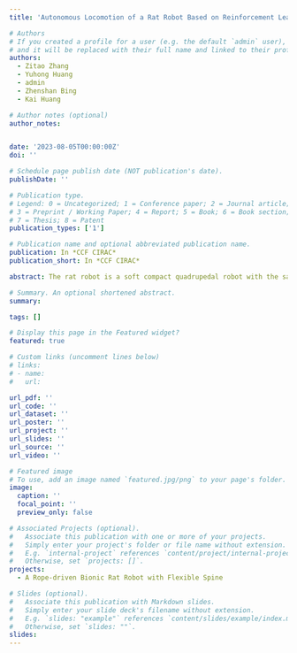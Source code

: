 ```yaml
---
title: 'Autonomous Locomotion of a Rat Robot Based on Reinforcement Learning'

# Authors
# If you created a profile for a user (e.g. the default `admin` user), write the username (folder name) here
# and it will be replaced with their full name and linked to their profile.
authors:
  - Zitao Zhang
  - Yuhong Huang
  - admin
  - Zhenshan Bing
  - Kai Huang

# Author notes (optional)
author_notes:


date: '2023-08-05T00:00:00Z'
doi: ''

# Schedule page publish date (NOT publication's date).
publishDate: ''

# Publication type.
# Legend: 0 = Uncategorized; 1 = Conference paper; 2 = Journal article;
# 3 = Preprint / Working Paper; 4 = Report; 5 = Book; 6 = Book section;
# 7 = Thesis; 8 = Patent
publication_types: ['1']

# Publication name and optional abbreviated publication name.
publication: In *CCF CIRAC*
publication_short: In *CCF CIRAC*

abstract: The rat robot is a soft compact quadrupedal robot with the same size as real rats. It is difficult for such robots to learn effective motions on complex terrain owing to their underactuated nature and limited sensors. This paper proposes a novel approach for the rat robot to learn adaptive motion on rugged terrain based on reinforcement learning. The training architecture is designed for the rat robot’s nonlinear control structure. We gather and analyze perception information based on changes in time slices to monitor environmental changes during robot walking. Our proposed framework demonstrates a significant reduction in training convergence time, from millions to hundreds of thousands, compared to commonly used reinforcement learning methods. We evaluate the efficacy of our approach on a varied set of simulated terrain scenarios, which include various obstacles and terrain undulations. Our results show that our approach effectively achieves efficient motions on complex terrains designed for small-sized robots.

# Summary. An optional shortened abstract.
summary: 

tags: []

# Display this page in the Featured widget?
featured: true

# Custom links (uncomment lines below)
# links:
# - name: 
#   url: 

url_pdf: ''
url_code: ''
url_dataset: ''
url_poster: ''
url_project: ''
url_slides: ''
url_source: ''
url_video: ''

# Featured image
# To use, add an image named `featured.jpg/png` to your page's folder.
image:
  caption: ''
  focal_point: ''
  preview_only: false

# Associated Projects (optional).
#   Associate this publication with one or more of your projects.
#   Simply enter your project's folder or file name without extension.
#   E.g. `internal-project` references `content/project/internal-project/index.md`.
#   Otherwise, set `projects: []`.
projects:
  - A Rope-driven Bionic Rat Robot with Flexible Spine

# Slides (optional).
#   Associate this publication with Markdown slides.
#   Simply enter your slide deck's filename without extension.
#   E.g. `slides: "example"` references `content/slides/example/index.md`.
#   Otherwise, set `slides: ""`.
slides: 
---
```


